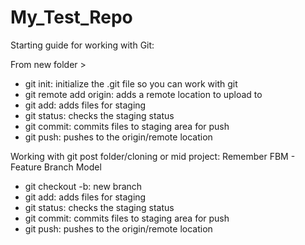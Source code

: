 # My_Test_Repo

Starting guide for working with Git:

From new folder > 

* git init: initialize the .git file so you can work with git
* git remote add origin: adds a remote location to upload to
* git add: adds files for staging
* git status: checks the staging status 
* git commit: commits files to staging area for push
* git push: pushes to the origin/remote location


Working with git post folder/cloning or mid project:
Remember FBM - Feature Branch Model

* git checkout -b: new branch
* git add: adds files for staging
* git status: checks the staging status 
* git commit: commits files to staging area for push
* git push: pushes to the origin/remote location

